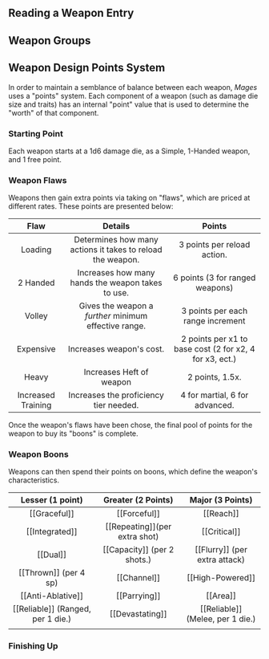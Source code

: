 ## Reading a Weapon Entry

## Weapon Groups

## Weapon Design Points System
In order to maintain a semblance of balance between each weapon, *Mages* uses a "points" system. Each component of a weapon (such as damage die size and traits) has an internal "point" value that is used to determine the "worth" of that component. 
### Starting Point
Each weapon starts at a 1d6 damage die, as a Simple, 1-Handed weapon, and 1 free point.
### Weapon Flaws
Weapons then gain extra points via taking on "flaws", which are priced at different rates. These points are presented below:

|        Flaw        |                          Details                           |                         Points                          |
|:------------------:|:----------------------------------------------------------:|:-------------------------------------------------------:|
|      Loading       | Determines how many actions it takes to reload the weapon. |               3 points per reload action.               |
|      2 Handed      |     Increases how many hands the weapon takes to use.      |             6 points (3 for ranged weapons)             |
|       Volley       |   Gives the weapon a *further* minimum effective range.    |            3 points per each range increment            |
|     Expensive      |                  Increases weapon's cost.                  | 2 points per x1 to base cost (2 for x2, 4 for x3, ect.) |
|       Heavy        |                  Increases Heft of weapon                  |      2 points, 1.5x.                                                   |
| Increased Training |           Increases the proficiency tier needed.           |             4 for martial, 6 for advanced.              |

Once the weapon's flaws have been chose, the final pool of points for the weapon to buy its "boons" is complete.
### Weapon Boons
Weapons can then spend their points on boons, which define the weapon's characteristics. 

|         Lesser (1 point)          |      Greater (2 Points)       |         Major (3 Points)          |
|:---------------------------------:|:-----------------------------:|:---------------------------------:|
|           [[Graceful]]            |         [[Forceful]]          |             [[Reach]]             |
|          [[Integrated]]           | [[Repeating]](per extra shot) |           [[Critical]]            |
|             [[Dual]]              |  [[Capacity]] (per 2 shots.)  |   [[Flurry]] (per extra attack)   |
|      [[Thrown]] (per 4 sp)      |          [[Channel]]          |         [[High-Powered]]          |
|          [[Anti-Ablative]]           |           [[Parrying]]           |           [[Area]]           |
| [[Reliable]] (Ranged, per 1 die.) |        [[Devastating]]        | [[Reliable]]  (Melee, per 1 die.) |
|                                   |                               |                                   |

### Finishing Up